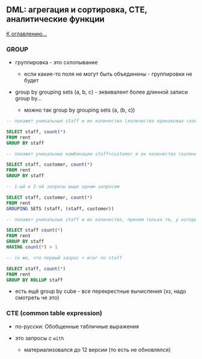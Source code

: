 ## DML: агрегация и сортировка, CTE, аналитические функции

[К оглавлению...](/README.md)

### GROUP

- группировка - это схлопывание
  - если какие-то поля не могут быть объединены - группировки не будет

- group by grouping sets (a, b, c) - эквивалент более длинной записи group by...
  - можно так group by grouping sets (a, (b, c))

```sql
-- покажет уникальные staff и их количество (количество одинаковых схлопнутых staff)

SELECT staff, count(*)
FROM rent
GROUP BY staff
```

```sql
-- покажет уникальные комбинации staff+customer и их количество (количество одинаковых схлопнутых staff+customer)

SELECT staff, customer, count(*)
FROM rent
GROUP BY staff
```

```sql
-- 1-ый и 2-ой запросы выше одним запросом

SELECT staff, customer, count(*)
FROM rent
GROUPING SETS (staff, (staff, customer))
```

```sql
-- покажет уникальные staff и их количество, причем только те, у которых кол-во > 1

SELECT staff count(*)
FROM rent
GROUP BY staff
HAVING count(*) > 1
```

```sql
-- то же, что первый запрос + итог по staff

SELECT staff, count(*)
FROM rent
GROUP BY ROLLUP staff
```

- есть ещё group by cube - все перекрестные вычисления (хз, надо смотреть че это)

### CTE (common table expression)

- по-русски: Обобщенные табличные выражения

- это запросы с `with`
  - материализовался до 12 версии (то есть не обновлялся)
